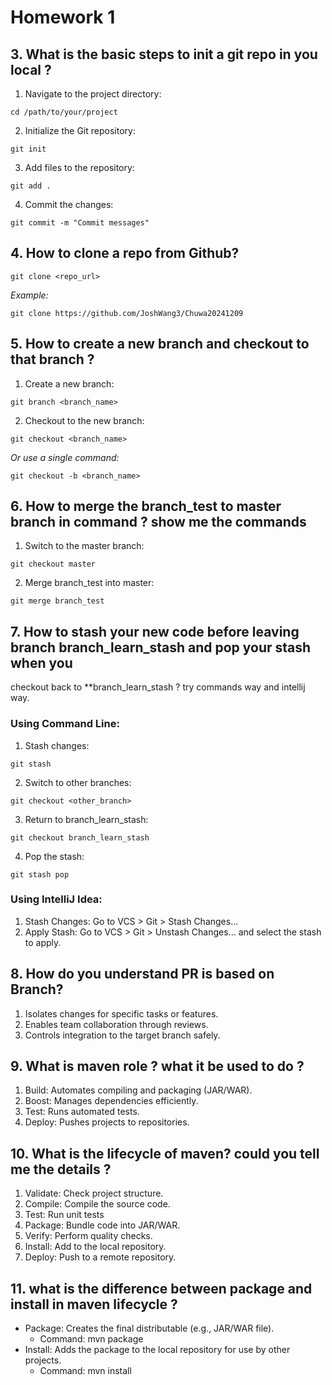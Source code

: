 # Homework 1

## 3. What is the basic steps to init a git repo in you local ?
1. Navigate to the project directory:
```
cd /path/to/your/project
```
2. Initialize the Git repository:
```
git init
```
3. Add files to the repository:
```
git add .
```
4. Commit the changes:
```
git commit -m "Commit messages"
```

## 4. How to clone a repo from Github?
```
git clone <repo_url>
```
_Example:_
```
git clone https://github.com/JoshWang3/Chuwa20241209
```

## 5. How to create a new branch and checkout to that branch ?
1. Create a new branch:
```
git branch <branch_name>
```
2. Checkout to the new branch:
```
git checkout <branch_name>
```
_Or use a single command:_
```
git checkout -b <branch_name>
```

## 6. How to merge the branch_test to master branch in command ? show me the commands
1. Switch to the master branch:
```
git checkout master
```
2. Merge branch_test into master:
```
git merge branch_test
```

## 7. How to stash your new code before leaving branch branch_learn_stash and pop your stash when you
checkout back to **branch_learn_stash ? try commands way and intellij way.
### Using Command Line:
1. Stash changes:
```
git stash
```
2. Switch to other branches:
```
git checkout <other_branch>
```
3. Return to branch_learn_stash:
```
git checkout branch_learn_stash
```
4. Pop the stash:
```
git stash pop
```
### Using IntelliJ Idea:
1. Stash Changes: Go to VCS > Git > Stash Changes...
2. Apply Stash: Go to VCS > Git > Unstash Changes... and select the stash to apply.

## 8. How do you understand PR is based on Branch?
1. Isolates changes for specific tasks or features.
2. Enables team collaboration through reviews.
3. Controls integration to the target branch safely.

## 9. What is maven role ? what it be used to do ?
1. Build: Automates compiling and packaging (JAR/WAR).
2. Boost: Manages dependencies efficiently.
3. Test: Runs automated tests.
4. Deploy: Pushes projects to repositories.

## 10. What is the lifecycle of maven? could you tell me the details ?
1. Validate: Check project structure.
2. Compile: Compile the source code.
3. Test: Run unit tests
4. Package: Bundle code into JAR/WAR.
5. Verify: Perform quality checks.
6. Install: Add to the local repository.
7. Deploy: Push to a remote repository.

## 11. what is the difference between package and install in maven lifecycle ?
- Package: Creates the final distributable (e.g., JAR/WAR file).
  - Command: mvn package
- Install: Adds the package to the local repository for use by other projects.
  - Command: mvn install






























